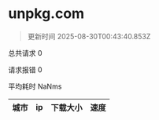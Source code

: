 
  # unpkg.com

  > 更新时间 2025-08-30T00:43:40.853Z
  
  总共请求 0

  请求报错 0

  平均耗时 NaNms

|城市|ip|下载大小|速度|
|-----|----------|---|---|

  